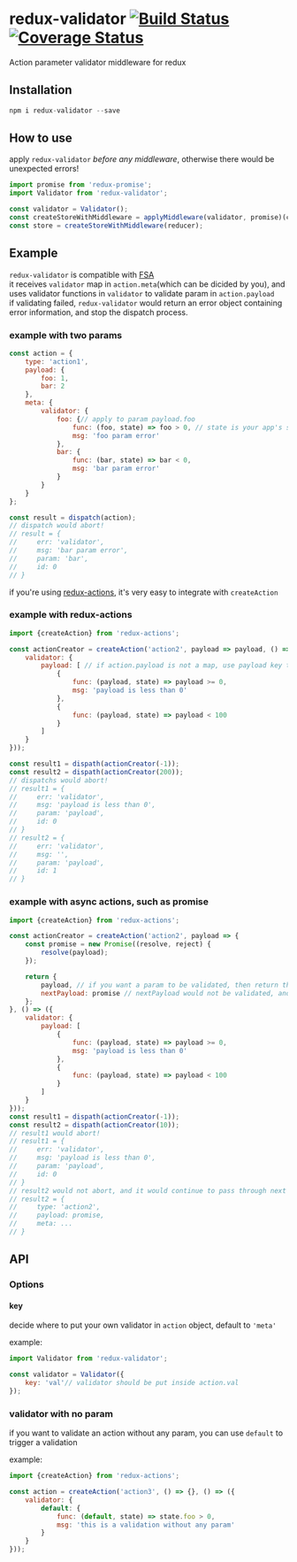 # redux-validator [![Build Status](https://travis-ci.org/MaxLee1994/redux-validator.svg?branch=master)](https://travis-ci.org/MaxLee1994/redux-validator) [![Coverage Status](https://coveralls.io/repos/MaxLee1994/redux-validator/badge.svg?branch=master&service=github)](https://coveralls.io/github/MaxLee1994/redux-validator?branch=master)
Action parameter validator middleware for redux

## Installation
```javascript
npm i redux-validator --save
```

## How to use

apply `redux-validator` *before any middleware*, otherwise there would be unexpected errors!
```javascript
import promise from 'redux-promise';
import Validator from 'redux-validator';

const validator = Validator();
const createStoreWithMiddleware = applyMiddleware(validator, promise)(createStore);
const store = createStoreWithMiddleware(reducer);
```

## Example
`redux-validator` is compatible with [FSA](https://github.com/acdlite/flux-standard-action)  
it receives `validator` map in `action.meta`(which can be dicided by you), and uses validator functions in `validator` to validate param in `action.payload`  
if validating failed, `redux-validator` would return an error object containing error information, and stop the dispatch process.

### example with two params
```javascript
const action = {
    type: 'action1',
    payload: {
        foo: 1,
        bar: 2
    },
    meta: {
        validator: {
            foo: {// apply to param payload.foo
                func: (foo, state) => foo > 0, // state is your app's state tree
                msg: 'foo param error'
            },
            bar: {
                func: (bar, state) => bar < 0,
                msg: 'bar param error'
            }
        }
    }
};

const result = dispatch(action);
// dispatch would abort!
// result = {
//     err: 'validator',
//     msg: 'bar param error',
//     param: 'bar',
//     id: 0
// }
```

if you're using [redux-actions](https://github.com/acdlite/redux-actions), it's very easy to integrate with `createAction`
### example with redux-actions
```javascript
import {createAction} from 'redux-actions';

const actionCreator = createAction('action2', payload => payload, () => ({
    validator: {
        payload: [ // if action.payload is not a map, use payload key to validate action.payload itself
            {
                func: (payload, state) => payload >= 0,
                msg: 'payload is less than 0'
            },
            {
                func: (payload, state) => payload < 100
            }
        ]
    }
}));

const result1 = dispath(actionCreator(-1));
const result2 = dispath(actionCreator(200));
// dispatchs would abort!
// result1 = {
//     err: 'validator',
//     msg: 'payload is less than 0',
//     param: 'payload',
//     id: 0
// }
// result2 = {
//     err: 'validator',
//     msg: '',
//     param: 'payload',
//     id: 1
// }
```

### example with async actions, such as promise
```javascript
import {createAction} from 'redux-actions';

const actionCreator = createAction('action2', payload => {
    const promise = new Promise((resolve, reject) {
        resolve(payload);    
    });

    return {
        payload, // if you want a param to be validated, then return this param
        nextPayload: promise // nextPayload would not be validated, and would be dispatched as next action's payload if validator all succeed
    };
}, () => ({
    validator: {
        payload: [
            {
                func: (payload, state) => payload >= 0,
                msg: 'payload is less than 0'
            },
            {
                func: (payload, state) => payload < 100
            }
        ]
    }
}));
const result1 = dispath(actionCreator(-1));
const result2 = dispath(actionCreator(10));
// result1 would abort!
// result1 = {
//     err: 'validator',
//     msg: 'payload is less than 0',
//     param: 'payload',
//     id: 0
// }
// result2 would not abort, and it would continue to pass through next middleware
// result2 = {
//     type: 'action2',
//     payload: promise,
//     meta: ...
// }
```

## API

### Options
#### key
decide where to put your own validator in `action` object, default to `'meta'`

example:
```javascript
import Validator from 'redux-validator';

const validator = Validator({
    key: 'val'// validator should be put inside action.val
});
```

### validator with no param
if you want to validate an action without any param, you can use `default` to trigger a validation

example:
```javascript
import {createAction} from 'redux-actions';

const action = createAction('action3', () => {}, () => ({
    validator: {
        default: {
            func: (default, state) => state.foo > 0,
            msg: 'this is a validation without any param'
        }
    }
}));
```
